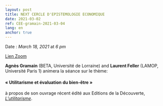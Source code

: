 ```yaml
---
layout: post
title: NEXT CERCLE D'EPISTEMOLOGIE ECONOMIQUE
date: 2021-03-02
ref: CEE-gramain-2021-03-04
lang: en
anchor: true
---
```


<i class="fas fa-table"></i> Date : _March 18, 2021_ at _6 pm_

<i class="fas icon-facetime-video"></i> [Lien Zoom](https://zoom.univ-paris1.fr/j/97742490339?pwd=L2w0YmxxRW96akN3b1k1Q0EwQTVRdz09)

**Agnès Gramain** (BETA, Université de Lorraine) and **Laurent Feller** (LAMOP, Université Paris 1) animera la séance sur le thème:

#### « Utilitarisme et évaluation du bien-être »
à propos de son ouvrage récent édité aux Editions de la Découverte,  [*L’utilitarisme*](https://www.editionsladecouverte.fr/l_utilitarisme-9782348055379).
